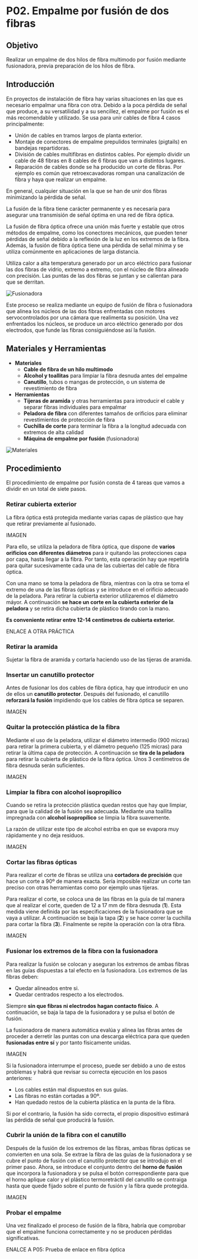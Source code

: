# P02. Empalme por fusión de dos fibras

## Objetivo
Realizar un empalme de dos hilos de fibra multimodo por fusión mediante fusionadora, previa preparación de los hilos de fibra.

## Introducción

En proyectos de instalación de fibra hay varias situaciones en las que es necesario empalmar una fibra con otra.  Debido a la poca pérdida de señal que produce, a su versatilidad y a su sencillez, el empalme por fusión es el más recomendable y utilizado.  Se usa para unir cables de fibra 4 casos principalmente:

* Unión de cables en tramos largos de planta exterior.
* Montaje de conectores de empalme prepulidos terminales (pigtails) en bandejas repartidoras.
* División de cables multifibras en distintos cables. Por ejemplo dividir un cable de 48 fibras en 8 cables de 6 fibras que van a distintos lugares.
* Reparación de cables donde se ha producido un corte de fibras. Por ejemplo es común que retroexcavadoras rompan una canalización de fibra y haya que realizar un empalme.

En general, cualquier situación en la que se han de unir dos fibras minimizando la pérdida de señal. 

La fusión de la fibra tiene carácter permanente y es necesaria para asegurar una transmisión de señal óptima en una red de fibra óptica.

La fusión de fibra óptica ofrece una unión más fuerte y estable que otros métodos de empalme, como los conectores mecánicos, que pueden tener pérdidas de señal debido a la reflexión de la luz en los extremos de la fibra. Además, la fusión de fibra óptica tiene una pérdida de señal mínima y se utiliza comúnmente en aplicaciones de larga distancia.

Utiliza calor a alta temperatura generado por un arco eléctrico para fusionar las dos fibras de vidrio, extremo a extremo, con el núcleo de fibra alineado con precisión. Las puntas de las dos fibras se juntan y se calientan para que se derritan. 

![Fusionadora](img/img1.png)

Este proceso se realiza mediante un equipo de fusión de fibra o fusionadora que alinea los núcleos de las dos fibras enfrentadas con motores servocontrolados por una cámara que realimenta su posición. Una vez enfrentados los núcleos, se produce un arco eléctrico generado por dos electrodos, que funde las fibras consiguiéndose así la fusión.

## Materiales y Herramientas

* **Materiales**
    * **Cable de fibra de un hilo multimodo**
    * **Alcohol y toallitas** para limpiar la fibra desnuda antes del empalme
    * **Canutillo**, tubos o mangas de protección, o un sistema de revestimiento de fibra
* **Herramientas**
    * **Tijeras de aramida** y otras herramientas para introducir el cable y separar fibras individuales para empalmar
    * **Peladora de fibra** con diferentes tamaños de orificios para eliminar revestimientos de protección de fibra
    * **Cuchilla de corte** para terminar la fibra a la longitud adecuada con extremos de alta calidad
    * **Máquina de empalme por fusión** (fusionadora)

![Materiales](img/img2.png)

## Procedimiento

El procedimiento de empalme por fusión consta de 4 tareas que vamos a dividir en un total de siete pasos.

### Retirar cubierta exterior

La fibra óptica está protegida mediante varias capas de plástico que hay que retirar previamente al fusionado.

IMAGEN

Para ello, se utiliza la peladora de fibra óptica, que dispone de **varios orificios con diferentes diámetros** para ir quitando las protecciones capa por capa, hasta llegar a la fibra. Por tanto, esta operación hay que repetirla para quitar sucesivamente cada una de las cubiertas del cable de fibra óptica.

Con una mano se toma la peladora de fibra, mientras con la otra se toma el extremo de una de las fibras ópticas y se introduce en el orificio adecuado de la peladora. Para retirar la cubierta exterior utilizaremos el diámetro máyor. A continuación **se hace un corte en la cubierta exterior de la peladora** y se retira dicha cubierta de plástico tirando con la mano. 

**Es conveniente retirar entre 12-14 centimetros de cubierta exterior.**

ENLACE A OTRA PRÁCTICA

### Retirar la aramida

Sujetar la fibra de aramida y cortarla haciendo uso de las tijeras de aramida.

### Insertar un canutillo protector

Antes de fusionar los dos cables de fibra óptica, hay que introducir en uno de ellos un **canutillo protector**. Después del fusionado, el canutillo **reforzará la fusión** impidiendo que los cables de fibra óptica se separen.

IMAGEN

### Quitar la protección plástica de la fibra

Mediante el uso de la peladora, utilizar el diámetro intermedio (900 micras) para retirar la primera cubierta, y el diámetro pequeño (125 micras) para retirar la última capa de protección. A continuación se **tira de la peladora** para retirar la cubierta de plástico de la fibra óptica. Unos 3 centímetros de fibra desnuda serán suficientes.

IMAGEN

### Limpiar la fibra con alcohol isopropílico

Cuando se retira la protección plástica quedan restos que hay que limpiar, para que la calidad de la fusión sea adecuada. Mediante una toallita impregnada con **alcohol isopropílico** se limpia la fibra suavemente.

La razón de utilizar este tipo de alcohol estriba en que se evapora muy rápidamente y no deja residuos.

IMAGEN

### Cortar las fibras ópticas

Para realizar el corte de fibras se utiliza una **cortadora de precisión** que hace un corte a 90º de manera exacta. Sería imposible realizar un corte tan preciso con otras herramientas como por ejemplo unas tijeras. 

Para realizar el corte, se coloca una de las fibras en la guía de tal manera que al realizar el corte, queden de 12 a 17 mm de fibra desnuda (**1**). Esta medida viene definida por las especificaciones de la fusionadora que se vaya a utilizar.
A continuación se baja la tapa (**2**) y se hace correr la cuchilla para cortar la fibra (**3**). Finalmente se repite la operación con la otra fibra.

IMAGEN

### Fusionar los extremos de la fibra con la fusionadora
Para realizar la fusión se colocan y aseguran los extremos de ambas fibras en las guías dispuestas a tal efecto en la fusionadora. Los extremos de las fibras deben:

* Quedar alineados entre si.
* Quedar centrados respecto a los electrodos.

Siempre **sin que fibras ni electrodos hagan contacto físico**. A continuación, se baja la tapa de la fusionadora y se pulsa el botón de fusión. 

La fusionadora de manera automática evalúa y alinea las fibras antes de proceder a derretir las puntas con una descarga eléctrica para que queden **fusionadas entre sí** y por tanto físicamente unidas.

IMAGEN

Si la fusionadora interrumpe el proceso, puede ser debido a uno de estos problemas y habrá que revisar su correcta ejecución en los pasos anteriores:

* Los cables están mal dispuestos en sus guías.
* Las fibras no están cortadas a 90º.
* Han quedado restos de la cubierta plástica en la punta de la fibra.

Si por el contrario, la fusión ha sido correcta, el propio dispositivo estimará las pérdida de señal que producirá la fusión. 

### Cubrir la unión de la fibra con el canutillo

Después de la fusión de los extremos de las fibras, ambas fibras ópticas se convierten en una sola. Se extrae la fibra de las guías de la fusionadora y se cubre el punto de fusión con el canutillo protector que se introdujo en el primer paso. Ahora, se introduce el conjunto dentro del **horno de fusión** que incorpora la fusionadora y se pulsa el botón correspondiente para que el horno aplique calor y el plástico termoretráctil del canutillo se contraiga hasta que quede fijado sobre el punto de fusión y la fibra quede protegida.

IMAGEN

### Probar el empalme

Una vez finalizado el proceso de fusión de la fibra, habría que comprobar que el empalme funciona correctamente y no se producen pérdidas significativas.

ENALCE A P05: Prueba de enlace en fibra óptica


